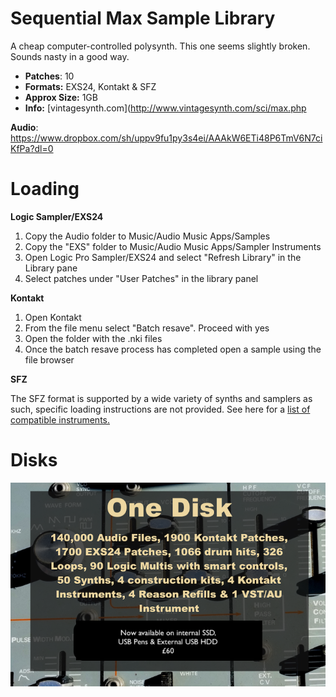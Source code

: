 # Sequential Max Sample Library

A cheap computer-controlled polysynth. This one seems slightly broken. Sounds nasty in a good way.

-  **Patches**: 10
-   **Formats:** EXS24, Kontakt & SFZ
-   **Approx Size:** 1GB
-   **Info:** [vintagesynth.com](http://www.vintagesynth.com/sci/max.php

   **Audio**: https://www.dropbox.com/sh/uppv9fu1py3s4ei/AAAkW6ETi48P6TmV6N7ciKfPa?dl=0

# Loading

**Logic Sampler/EXS24**

1. Copy the Audio folder to Music/Audio Music Apps/Samples
2. Copy the "EXS" folder to Music/Audio Music Apps/Sampler Instruments
3. Open Logic Pro Sampler/EXS24 and select "Refresh Library" in the Library pane
4. Select patches under "User Patches" in the library panel 

****Kontakt****

1.  Open Kontakt
2. From the file menu select "Batch resave". Proceed with yes
3. Open the folder with the .nki files
4. Once the batch resave process has completed open a sample using the file browser

**SFZ**

The SFZ format is supported by a wide variety of synths and samplers as such, specific loading instructions are not provided. See here for a [list of compatible instruments.](https://sfzformat.com/software/players/) 

# Disks

[
![enter image description here](https://github.com/publicsamples/Public-Samples/blob/master/disk-big_0.png?raw=true)
](https://gum.co/modularsamples-drives)
